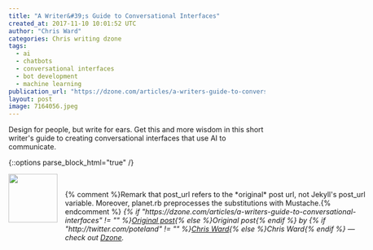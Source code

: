 ```yaml
---
title: "A Writer&#39;s Guide to Conversational Interfaces"
created_at: 2017-11-10 10:01:52 UTC
author: "Chris Ward"
categories: Chris writing dzone
tags: 
  - ai
  - chatbots
  - conversational interfaces
  - bot development
  - machine learning
publication_url: "https://dzone.com/articles/a-writers-guide-to-conversational-interfaces"
layout: post
image: 7164056.jpeg
---
```

Design for people, but write for ears. Get this and more wisdom in this short writer's guide to creating conversational interfaces that use AI to communicate.


{::options parse_block_html="true" /}
<div class="author">
   <img src="http://www.rss-specifications.com/rss-spec-rss.gif" style="width: 96px; height: 96;">
   <span style="position: absolute; padding: 32px 15px;">{% comment %}Remark that post_url refers to the *original* post url, not Jekyll's post_url variable. Moreover, planet.rb preprocesses the substitutions with Mustache.{% endcomment %}
      <i>{% if "https://dzone.com/articles/a-writers-guide-to-conversational-interfaces" != "" %}<a href="https://dzone.com/articles/a-writers-guide-to-conversational-interfaces">Original post</a>{% else %}Original post{% endif %} by {% if "http://twitter.com/poteland" != "" %}<a href="http://twitter.com/poteland">Chris Ward</a>{% else %}Chris Ward{% endif %} &mdash; check out <a href="https://dzone.com">Dzone</a>.</i>
  </span>
</div>
